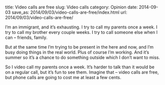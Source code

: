 title: Video calls are free
slug: Video calls
category: Opinion
date: 2014-09-03
save_as: 2014/09/03/video-calls-are-free/index.html
url: 2014/09/03/video-calls-are-free/

I’m an immigrant, and it’s exhausting. I try to call my parents once a week. I try to call my brother every couple weeks. I try to call someone else when I can – friends, family.

But at the same time I’m trying to be present in the here and now, and I’m busy doing things in the real world. Plus of course I’m working.  And it’s summer so it’s a chance to do something outside which I don’t want to miss.

So I video call my parents once a week. It’s harder to talk than it would be on a regular call, but it’s fun to see them. Imagine that – video calls are free, but phone calls are going to cost me at least a few cents.
